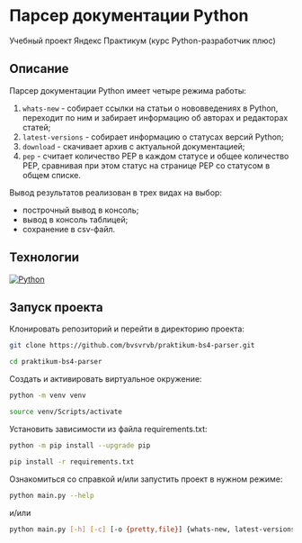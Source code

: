 # Парсер документации Python
Учебный проект Яндекс Практикум (курс Python-разработчик плюс)

## Описание
Парсер документации Python имеет четыре режима работы:
1. `whats-new` - собирает ссылки на статьи о нововведениях в Python, переходит по ним и забирает информацию об авторах и редакторах статей;
2. `latest-versions` - собирает информацию о статусах версий Python;
3. `download` - скачивает архив с актуальной документацией;
4. `pep` - считает количество PEP в каждом статусе и общее количество PEP, сравнивая при этом статус на странице PEP со статусом в общем списке.

Вывод результатов реализован в трех видах на выбор:
- построчный вывод в консоль;
- вывод в консоль таблицей;
- сохранение в csv-файл.

## Технологии
[![Python](https://img.shields.io/badge/Python-3.9-3776AB?logo=python)](https://www.python.org/)

## Запуск проекта
Клонировать репозиторий и перейти в директорию проекта:
```bash
git clone https://github.com/bvsvrvb/praktikum-bs4-parser.git
```
```bash
cd praktikum-bs4-parser
```
Cоздать и активировать виртуальное окружение:
```bash
python -m venv venv
```
```bash
source venv/Scripts/activate
```
Установить зависимости из файла requirements.txt:
```bash
python -m pip install --upgrade pip
```
```bash
pip install -r requirements.txt
```
Ознакомиться со справкой и/или запустить проект в нужном режиме:
```bash
python main.py --help
```
и/или
```bash
python main.py [-h] [-c] [-o {pretty,file}] {whats-new, latest-versions, download, pep}
```
